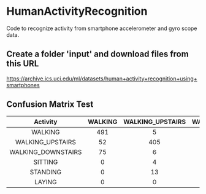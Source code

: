 # HumanActivityRecognition
Code to recognize activity from smartphone accelerometer and gyro scope data.

## Create a folder 'input' and download files from this URL
https://archive.ics.uci.edu/ml/datasets/human+activity+recognition+using+smartphones

## Confusion Matrix Test

|      Activity      | WALKING | WALKING_UPSTAIRS | WALKING_DOWNSTAIRS | SITTING | STANDING | LAYING |
|:------------------:|:-------:|:----------------:|:------------------:|:-------:|:--------:|:------:|
|       WALKING      |   491   |         5        |          0         |    0    |     0    |    0   |
|  WALKING_UPSTAIRS  |    52   |        405       |         14         |    0    |     0    |    0   |
| WALKING_DOWNSTAIRS |    75   |         6        |         339        |    0    |     0    |    0   |
|       SITTING      |    0    |         4        |          0         |   258   |    229   |    0   |
|      STANDING      |    0    |        13        |          0         |    22   |    497   |    0   |
|       LAYING       |    0    |         0        |          0         |    0    |     0    |   537  |